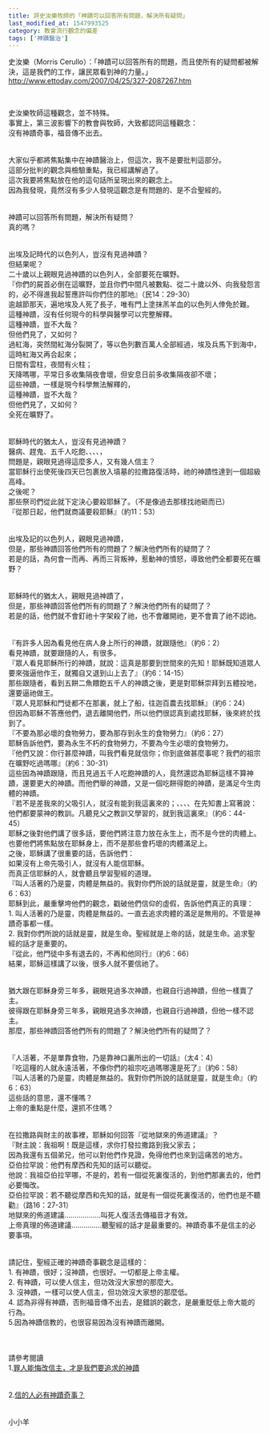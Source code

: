 ```yaml
---
title: 評史汝樂牧師的「神蹟可以回答所有問題，解決所有疑問」
last_modified_at: 1547993525
category: 教會流行觀念的偏差
tags: ['神蹟醫治']
---
```


<p>史汝樂（Morris Cerullo）：「神蹟可以回答所有的問題，而且使所有的疑問都被解決，這是我們的工作，讓民眾看到神的力量。」 <a href="http://www.ettoday.com/2007/04/25/327-2087267.htm">http://www.ettoday.com/2007/04/25/327-2087267.htm</a> </p><p>&nbsp;</p><!--more-->史汝樂牧師這種觀念，並不特殊。<br>事實上，第三波影響下的教會與牧師，大致都認同這種觀念：<br>沒有神蹟奇事，福音傳不出去。<br><br><br>大家似乎都將焦點集中在神蹟醫治上，但這次，我不是要批判這部分。<br>這部分批判的觀念與檢驗重點，我已經講解過了。<br>這次我要將焦點放在他的這句話所呈現出來的觀念上。<br>因為我發現，竟然沒有多少人發現這觀念是有問題的、是不合聖經的。<br><br><br>神蹟可以回答所有問題，解決所有疑問？<br>真的嗎？<br><br><br>出埃及記時代的以色列人，豈沒有見過神蹟？<br>但結果呢？<br>二十歲以上親眼見過神蹟的以色列人，全部要死在曠野。<br>『你們的屍首必倒在這曠野，並且你們中間凡被數點、從二十歲以外、向我發怨言的，必不得進我起誓應許叫你們住的那地』（民14：29-30）<br>逾越節那天，遍地埃及人死了長子，唯有門上塗抹羔羊血的以色列人倖免於難。<br>這種神蹟，沒有任何現今的科學與醫學可以完整解釋。<br>這種神蹟，豈不大哉？<br>但他們見了，又如何？<br>過紅海，突然間紅海分裂開了，等以色列數百萬人全部經過，埃及兵馬下到海中，這時紅海又再合起來；<br>日間有雲柱，夜間有火柱；<br>天降嗎哪，平常日多收集隔夜會壞，但安息日前多收集隔夜卻不壞；<br>這些神蹟，一樣是現今科學無法解釋的，<br>這種神蹟，豈不大哉？<br>但他們見了，又如何？<br>全死在曠野了。<br><br><br>耶穌時代的猶太人，豈沒有見過神蹟？<br>醫病、趕鬼、五千人吃飽、、、、，<br>問題是，親眼見過得這麼多人，又有幾人信主？<br>當耶穌行出使死後四天已包裹放入墳墓的拉撒路復活時，祂的神蹟性達到一個超級高峰。<br>之後呢？<br>那些祭司們從此就下定決心要殺耶穌了。（不是像過去那樣找祂砸而已）<br>『從那日起，他們就商議要殺耶穌』（約11：53）<br><br><br>出埃及記的以色列人，親眼見過神蹟，<br>但是，那些神蹟回答他們所有的問題了？解決他們所有的疑問了？<br>若是的話，為何會一而再、再而三背叛神，惹動神的憤怒，導致他們全都要死在曠野？<br><br><br>耶穌時代的猶太人，親眼見過神蹟了，<br>但是，那些神蹟回答他們所有的問題了？解決他們所有的疑問了？<br>若是的話，他們就不會釘祂十字架殺了祂，也不會離開祂，更不會賣了祂不認祂。<br><br><br>『有許多人因為看見他在病人身上所行的神蹟，就跟隨他』（約6：2）<br>看見神蹟，就要跟隨的人，有很多。<br>『眾人看見耶穌所行的神蹟，就說：這真是那要到世間來的先知！耶穌既知道眾人要來強逼他作王，就獨自又退到山上去了』（約6：14-15）<br>那些跟隨者，看到五餅二魚餵飽五千人的神蹟之後，更是對耶穌崇拜到五體投地，還要逼祂做王。<br>『眾人見耶穌和門徒都不在那裏，就上了船，往迦百農去找耶穌』（約6：24）<br>但因為耶穌不答應他們，退去離開他們，所以他們很認真到處找耶穌，後來終於找到了。<br>『不要為那必壞的食物勞力，要為那存到永生的食物勞力』（約6：27）<br>耶穌告訴他們，要為永生不朽的食物勞力，不要為今生必壞的食物勞力。<br>『他們又說：你行甚麼神蹟，叫我們看見就信你；你到底做甚麼事呢？我們的祖宗在曠野吃過嗎哪』（約6：30-31）<br>這些因為神蹟跟隨，而且見過五千人吃飽神蹟的人，竟然還認為耶穌這樣不算神蹟，還要更大的神蹟。而他們舉的神蹟，又是一個吃餅得飽的神蹟，是滿足今生肉體的神蹟。<br>『若不是差我來的父吸引人，就沒有能到我這裏來的；、、、、在先知書上寫著說：他們都要蒙神的教訓。凡聽見父之教訓又學習的，就到我這裏來』（約6：44-45）<br>耶穌之後對他們講了很多話，要他們將注意力放在永生上，而不是今世的肉體上。也要他們將焦點放在耶穌身上，而不是那些會朽壞的肉體滿足上。<br>之後，耶穌講了很重要的話，告訴他們：<br>如果沒有上帝先吸引人，就沒有人能信耶穌。<br>而真正信耶穌的人，就會聽且學習聖經的道理。<br>『叫人活著的乃是靈，肉體是無益的。我對你們所說的話就是靈，就是生命』（約6：63）<br>耶穌到此，嚴重擊垮他們的觀念，戳破他們信仰的虛假，告訴他們真正的真理：<br>1.	叫人活著的乃是靈，肉體是無益的。一直去追求肉體的滿足是無用的。不管是神蹟奇事都一樣。<br>2.	我對你們所說的話就是靈，就是生命。聖經就是上帝的話，就是生命。追求聖經的話才是重要的。<br>『從此，他門徒中多有退去的，不再和他同行』（約6：66）<br>結果，耶穌這樣講了以後，很多人就不要信祂了。<br><br><br>猶大跟在耶穌身旁三年多，親眼見過多次神蹟，也親自行過神蹟，但他一樣賣了主。<br>彼得跟在耶穌身旁三年多，親眼見過多次神蹟，也親自行過神蹟，但他一樣不認主。<br>那麼，那些神蹟回答他們所有的問題了？解決他們所有的疑問了？<br><br><br>『人活著，不是單靠食物，乃是靠神口裏所出的一切話』（太4：4）<br>『吃這糧的人就永遠活著，不像你們的祖宗吃過嗎哪還是死了』（約6：58）<br>『叫人活著的乃是靈，肉體是無益的。我對你們所說的話就是靈，就是生命』（約6：63）<br>這些話的意思，還不懂嗎？<br>上帝的重點是什麼，還抓不住嗎？<br><br><br>在拉撒路與財主的故事裡，耶穌如何回答『從地獄來的佈道建議』？<br>『財主說：我祖啊！既是這樣，求你打發拉撒路到我父家去；<br>因為我還有五個弟兄，他可以對他們作見證，免得他們也來到這痛苦的地方。<br>亞伯拉罕說：他們有摩西和先知的話可以聽從。<br>他說：我祖亞伯拉罕哪，不是的，若有一個從死裏復活的，到他們那裏去的，他們必要悔改。<br>亞伯拉罕說：若不聽從摩西和先知的話，就是有一個從死裏復活的，他們也是不聽勸』（路16：27-31）<br>地獄來的佈道建議………………叫死人復活去傳福音才有效。<br>上帝真理的佈道建議……………聽聖經的話才是最重要的。神蹟奇事不是信主的必要事項。<br><br><br>請記住，聖經正確的神蹟奇事觀念是這樣的：<br>1.	有神蹟，很好；沒神蹟，也很好。一切都是上帝主權。<br>2.	有神蹟，可以使人信主，但功效沒大家想的那麼大。<br>3.	沒神蹟，一樣可以使人信主，但功效沒大家想的那麼低。<br>4.	認為非得有神蹟，否則福音傳不出去，是錯誤的觀念，是嚴重貶低上帝大能的行為。<br>5.因為神蹟信教的，也很容易因為沒有神蹟而離開。<br><br><br><br>請參考閱讀<br>1.<a href="/posts/269191836" target="_blank">罪人能悔改信主，才是我們要追求的神蹟<br></a> <br><br>2.<a href="/posts/269191832" target="_blank">信的人必有神蹟奇事？</a> <br><br><br>小小羊<br><p>&nbsp;</p><br>



